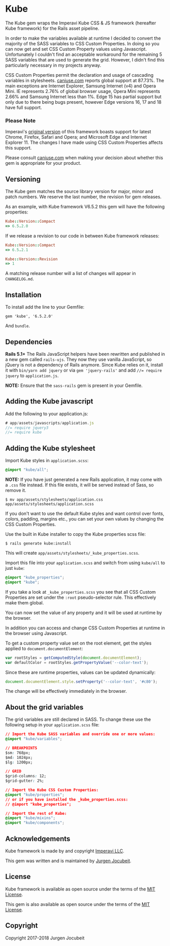 # Kube

The Kube gem wraps the Imperavi Kube CSS & JS framework (hereafter Kube framework) for the Rails asset pipeline.

In order to make the variables available at runtime I decided to convert the majority of the SASS variables to CSS Custom Properties. In doing so you can now get and set CSS Custom Property values using Javascript. Unfortunately I couldn't find an acceptable workaround for the remaining 5 SASS variables that are used to generate the grid. However, I didn't find this particularly necessary in my projects anyway.

CSS Custom Properties permit the declaration and usage of cascading variables in stylesheets. [caniuse.com](https://caniuse.com/#feat=css-variables) reports global support at 87.73%. The main exceptions are Internet Explorer, Samsung Internet (v4) and Opera Mini. IE represents 2.76% of global browser usage, Opera Mini represents 2.66% and Samsung Internet less than 1%. Edge 15 has partial support but only due to there being bugs present, however Edge versions 16, 17 and 18 have full support.

### Please Note

Imperavi's [original version](https://github.com/imperavi/kube) of this framework boasts support for latest Chrome, Firefox, Safari and Opera; and Microsoft Edge and Internet Explorer 11. The changes I have made using CSS Custom Properties affects this support.

Please consult [caniuse.com](https://caniuse.com/#feat=css-variables) when making your decision about whether this gem is appropriate for your product.

## Versioning

The Kube gem matches the source library version for major, minor and patch numbers.
We reserve the last number, the revision for gem releases.

As an example, with Kube framework V6.5.2 this gem will have the following properties:

```ruby
Kube::Version::Compact
=> 6.5.2.0
```

If we release a revision to our code in between Kube framework releases:

```ruby
Kube::Version::Compact
=> 6.5.2.1

Kube::Version::Revision
=> 1
```

A matching release number will a list of changes will appear in `CHANGELOG.md`.

## Installation

To install add the line to your Gemfile:

```
gem 'kube', '6.5.2.0'
```

And `bundle`.

## Dependencies

**Rails 5.1+**
The Rails JavaScript helpers have been rewritten and published in a new gem called `rails-ujs`. They now they use vanilla JavaScript, so jQuery is not a dependency of Rails anymore. Since Kube  relies on it, install it with ```bin/yarn add jquery``` or  via ```gem 'jquery-rails'```  and add ```//= require jquery``` to ```application.js```.

**NOTE:** Ensure that the `sass-rails` gem is present in your Gemfile.

## Adding the Kube javascript

Add the following to your application.js:

```js
# app/assets/javascripts/application.js
//= require jquery3
//= require kube
```

## Adding the Kube stylesheet

Import Kube styles in `application.scss`:

```css
@import "kube/all";
```

**NOTE:** If you have just generated a new Rails application, it  may come with a `.css` file instead. If this file exists, it will be served instead of Sass, so remove it.

```
$ mv app/assets/stylesheets/application.css app/assets/stylesheets/application.scss
```

If you don't want to use the default Kube styles and want control over fonts, colors, padding, margins etc., you can set your own values by changing the CSS Custom Properties.

Use the built in Kube installer to copy the Kube properties scss file:

```
$ rails generate kube:install
```

This will create `app/assets/stylesheets/_kube_properties.scss`.

Import this file into your `application.scss` and switch from using `kube/all` to just `kube`:

```css
@import "kube_properties";
@import "kube";
```
If you take a look at `_kube_properties.scss` you see that all CSS Custom Properties are set under the `:root` pseudo-selector rule. This effectively make them global.

You can now set the value of any property and it will be used at runtime by the browser.

In addition you can access and change CSS Custom Properties at runtime in the browser using Javascript.

To get a custom property value set on the root element, get the styles applied to `document.documentElement`:

```js
var rootStyles = getComputedStyle(document.documentElement);
var defaultColor = rootStyles.getPropertyValue('--color-text');
```

Since these are runtime properties, values can be updated dynamically:

```js
document.documentElement.style.setProperty('--color-text', '#c80');
```

The change will be effectively immediately in the browser.

## About the grid variables

The grid variables are still declared in SASS. To change these use the following setup in your `application.scss` file:

```css
// Import the Kube SASS variables and override one or more values:
@import "kube/variables";

// BREAKPOINTS
$sm: 768px;
$md: 1024px;
$lg: 1200px;

// GRID
$grid-columns: 12;
$grid-gutter: 2%;

// Import the Kube CSS Custom Properties:
@import "kube/properties";
// or if you have installed the _kube_properties.scss:
// @import "kube_properties";

// Import the rest of Kube:
@import "kube/mixins";
@import "kube/components";
```

## Acknowledgements

Kube framework is made by and copyright [Imperavi LLC](https://imperavi.com/kube).

This gem was written and is maintained by [Jurgen Jocubeit](https://github.com/JurgenJocubeit).

## License

Kube framework is available as open source under the terms of the [MIT License](https://opensource.org/licenses/MIT).

This gem is also available as open source under the terms of the [MIT License](https://opensource.org/licenses/MIT).

## Copyright

Copyright 2017-2018 Jurgen Jocubeit
